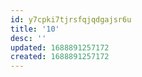 ```yaml
---
id: y7cpki7tjrsfqjqdgajsr6u
title: '10'
desc: ''
updated: 1688891257172
created: 1688891257172
---
```

